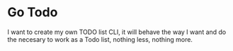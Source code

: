 # Go Todo

I want to create my own TODO list CLI, it will behave the way I want and 
do the necesary to work as a Todo list, nothing less, nothing more.
